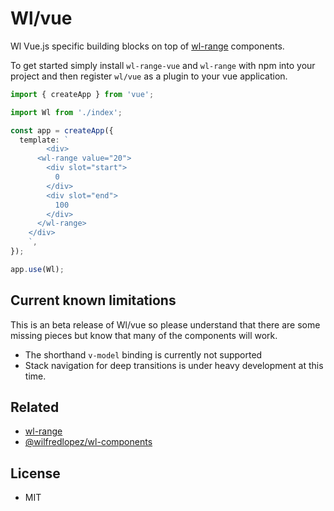 # Wl/vue

Wl Vue.js specific building blocks on top of [wl-range](https://www.npmjs.com/package/wl-range) components.

To get started simply install `wl-range-vue` and `wl-range` with npm into your project and then register `wl/vue` as a plugin to your vue application.

```ts
import { createApp } from 'vue';

import Wl from './index';

const app = createApp({
  template: `
        <div>
      <wl-range value="20">
        <div slot="start">
          0
        </div>
        <div slot="end">
          100
        </div>
      </wl-range>
    </div>
    `,
});

app.use(Wl);
```

## Current known limitations

This is an beta release of Wl/vue so please understand that there are some missing pieces but know that many of the components will work.

- The shorthand `v-model` binding is currently not supported
- Stack navigation for deep transitions is under heavy development at this time.

## Related

- [wl-range](https://www.npmjs.com/package/wl-range)
- [@wilfredlopez/wl-components](https://www.npmjs.com/package/@wilfredlopez/wl-components)

## License

- MIT
